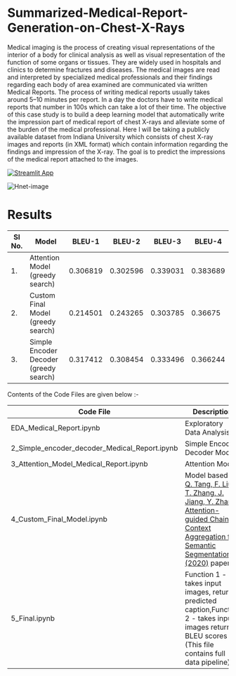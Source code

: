 # Summarized-Medical-Report-Generation-on-Chest-X-Rays
Medical imaging is the process of creating visual representations of the interior of a body for clinical analysis as well as visual representation of the function of some organs or tissues. They are widely used in hospitals and clinics to determine fractures and diseases. The medical images are read and interpreted by specialized medical professionals and their findings regarding each body of area examined are communicated via written Medical Reports. The process of writing medical reports usually takes around 5–10 minutes per report. In a day the doctors have to write medical reports that number in 100s which can take a lot of their time. The objective of this case study is to build a deep learning model that automatically write the impression part of medical report of chest X-rays and alleviate some of the burden of the medical professional. Here I will be taking a publicly available dataset from Indiana University which consists of chest X-ray images and reports (in XML format) which contain information regarding the findings and impression of the X-ray. The goal is to predict the impressions of the medical report attached to the images.


[![Streamlit App](https://static.streamlit.io/badges/streamlit_badge_black_white.svg)](https://share.streamlit.io/ashishthomaschempolil/medical-image-captioning-on-chest-x-rays/main/final.py)

![Hnet-image](https://user-images.githubusercontent.com/12584994/115959582-de0aaf00-a4da-11eb-9695-319030527a4e.gif)


# Results
| Sl No. | Model | BLEU-1 | BLEU-2 | BLEU-3 | BLEU-4
| - | --------------------- | ----------- | -- | -- | -- |
| 1. | Attention Model (greedy search) | 0.306819 | 0.302596 | 0.339031 | 	0.383689 |
| 2. | Custom Final Model (greedy search) | 0.214501 |	0.243265 |	0.303785 |	0.36675 |
| 3. | Simple Encoder Decoder (greedy search) | 0.317412 |	0.308454 |	0.333496 |	0.366244 |

Contents of the Code Files are given below :-

| Code File | Description  | 
| ----  | --------- |
| EDA_Medical_Report.ipynb   | Exploratory Data Analysis|
| 2_Simple_encoder_decoder_Medical_Report.ipynb   | Simple Encoder Decoder Model |
| 3_Attention_Model_Medical_Report.ipynb    | Attention Model|
| 4_Custom_Final_Model.ipynb   | Model based on [Q. Tang, F. Liu, T. Zhang, J. Jiang, Y. Zhang, Attention-guided Chained Context Aggregation for Semantic Segmentation (2020)](https://arxiv.org/abs/2002.12041v3) paper|
| 5_Final.ipynb    |  	Function 1 - takes input images, returns predicted caption,Function 2 - takes input images returns BLEU scores (This file contains full data pipeline)|
